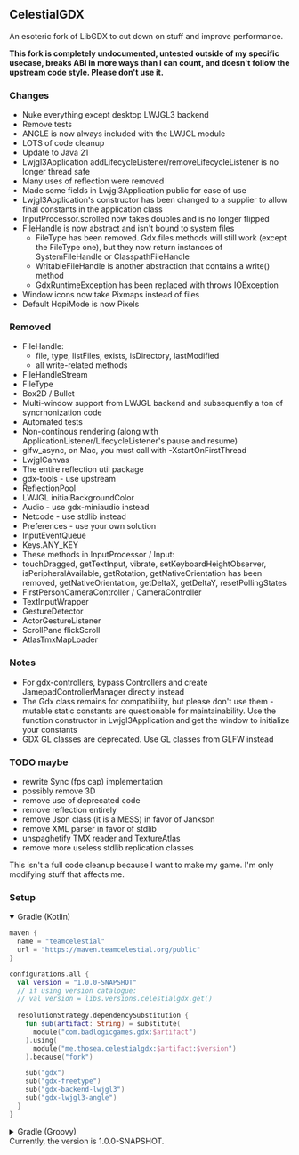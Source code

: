 ## CelestialGDX

An esoteric fork of LibGDX to cut down on stuff and improve performance.

**This fork is completely undocumented, untested outside of my specific usecase, breaks ABI in more ways than I can count, and doesn't follow the upstream code style. Please don't use it.**

### Changes
- Nuke everything except desktop LWJGL3 backend
- Remove tests
- ANGLE is now always included with the LWJGL module
- LOTS of code cleanup
- Update to Java 21
- Lwjgl3Application addLifecycleListener/removeLifecycleListener is no longer thread safe
- Many uses of reflection were removed
- Made some fields in Lwjgl3Application public for ease of use
- Lwjgl3Application's constructor has been changed to a supplier to allow final constants in the application class
- InputProcessor.scrolled now takes doubles and is no longer flipped
- FileHandle is now abstract and isn't bound to system files
    - FileType has been removed. Gdx.files methods will still work (except the FileType one), but they now return instances of SystemFileHandle or ClasspathFileHandle
    - WritableFileHandle is another abstraction that contains a write() method
    - GdxRuntimeException has been replaced with throws IOException
- Window icons now take Pixmaps instead of files
- Default HdpiMode is now Pixels

### Removed
- FileHandle:
    - file, type, listFiles, exists, isDirectory, lastModified
    - all write-related methods
- FileHandleStream
- FileType
- Box2D / Bullet
- Multi-window support from LWJGL backend and subsequently a ton of syncrhonization code
- Automated tests
- Non-continous rendering (along with ApplicationListener/LifecycleListener's pause and resume)
- glfw_async, on Mac, you must call with -XstartOnFirstThread
- LwjglCanvas
- The entire reflection util package
- gdx-tools - use upstream
- ReflectionPool
- LWJGL initialBackgroundColor
- Audio - use gdx-miniaudio instead
- Netcode - use stdlib instead
- Preferences - use your own solution
- InputEventQueue
- Keys.ANY_KEY
- These methods in InputProcessor / Input:
- touchDragged, getTextInput, vibrate, setKeyboardHeightObserver, isPeripheralAvailable, getRotation, getNativeOrientation has been removed, getNativeOrientation, getDeltaX, getDeltaY, resetPollingStates
- FirstPersonCameraController / CameraController
- TextInputWrapper
- GestureDetector
- ActorGestureListener
- ScrollPane flickScroll
- AtlasTmxMapLoader

### Notes
- For gdx-controllers, bypass Controllers and create JamepadControllerManager directly instead
- The Gdx class remains for compatibility, but please don't use them - mutable static constants are questionable for maintainability. Use the function constructor in Lwjgl3Application and get the window to initialize your constants
- GDX GL classes are deprecated. Use GL classes from GLFW instead

### TODO maybe
- rewrite Sync (fps cap) implementation
- possibly remove 3D
- remove use of deprecated code
- remove reflection entirely
- remove Json class (it is a MESS) in favor of Jankson
- remove XML parser in favor of stdlib
- unspaghetify TMX reader and TextureAtlas
- remove more useless stdlib replication classes

This isn't a full code cleanup because I want to make my game. I'm only modifying stuff that affects me.

### Setup
<details open>
<summary>Gradle (Kotlin)</summary>

```kotlin
maven {
  name = "teamcelestial"
  url = "https://maven.teamcelestial.org/public"
}
```

```kotlin
configurations.all { 
  val version = "1.0.0-SNAPSHOT"
  // if using version catalogue:
  // val version = libs.versions.celestialgdx.get()
    
  resolutionStrategy.dependencySubstitution {
    fun sub(artifact: String) = substitute(
      module("com.badlogicgames.gdx:$artifact")
    ).using(
      module("me.thosea.celestialgdx:$artifact:$version")
    ).because("fork")

    sub("gdx")
    sub("gdx-freetype")
    sub("gdx-backend-lwjgl3")
    sub("gdx-lwjgl3-angle")
  }
}
```

</details>
<details>
<summary>Gradle (Groovy)</summary>

```groovy
maven {
  name "teamcelestial"
  url "https://maven.teamcelestial.org/public"
}
```

```groovy
configurations.all {
  val version = "1.0.0-SNAPSHOT"
  resolutionStrategy.dependencySubstitution {
    def sub = { String artifact ->
        substitute module("com.badlogicgames.gdx:$artifact") using module("me.thosea.celestialgdx:$artifact:$version") because "fork"
    }
    sub("gdx")
    sub("gdx-freetype")
    sub("gdx-backend-lwjgl3")
    sub("gdx-lwjgl3-angle")
  }
}
```

</details>
Currently, the version is 1.0.0-SNAPSHOT.
